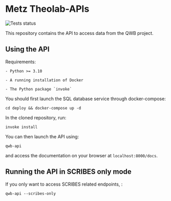 # Metz Theolab-APIs
![Tests status](https://github.com/metz-theolab/theolab-api/actions/workflows/test.yml/badge.svg)


This repository contains the API to access data from the QWB project.

## Using the API

Requirements: 

    - Python >= 3.10

    - A running installation of Docker
    
    - The Python package `invoke`

You should first launch the SQL database service through docker-compose:
```
cd deploy && docker-compose up -d
```

In the cloned repository, run:
```
invoke install
```

You can then launch the API using:
```
qwb-api
```

and access the documentation on your browser at `localhost:8000/docs`.

## Running the API in SCRIBES only mode

If you only want to access SCRIBES related endpoints, :
```
qwb-api --scribes-only
```




